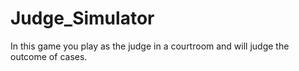 # Judge_Simulator
In this game you play as the judge in a courtroom and will judge the outcome of cases.
